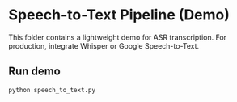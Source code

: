 # Speech-to-Text Pipeline (Demo)

This folder contains a lightweight demo for ASR transcription. For production, integrate Whisper or Google Speech-to-Text.

## Run demo
```bash
python speech_to_text.py
```
